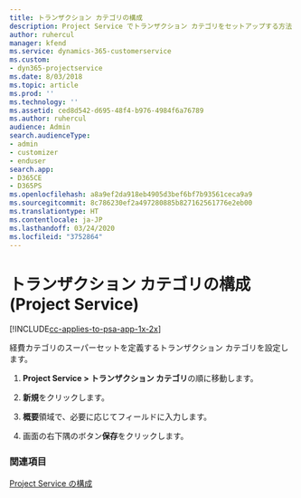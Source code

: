 ```yaml
---
title: トランザクション カテゴリの構成
description: Project Service でトランザクション カテゴリをセットアップする方法
author: ruhercul
manager: kfend
ms.service: dynamics-365-customerservice
ms.custom:
- dyn365-projectservice
ms.date: 8/03/2018
ms.topic: article
ms.prod: ''
ms.technology: ''
ms.assetid: ced8d542-d695-48f4-b976-4984f6a76789
ms.author: ruhercul
audience: Admin
search.audienceType:
- admin
- customizer
- enduser
search.app:
- D365CE
- D365PS
ms.openlocfilehash: a8a9ef2da918eb4905d3bef6bf7b93561ceca9a9
ms.sourcegitcommit: 8c786230ef2a497280885b827162561776e2eb00
ms.translationtype: HT
ms.contentlocale: ja-JP
ms.lasthandoff: 03/24/2020
ms.locfileid: "3752864"
---
```

# <a name="configure-transaction-categories-project-service"></a>トランザクション カテゴリの構成 (Project Service)

[!INCLUDE[cc-applies-to-psa-app-1x-2x](../includes/cc-applies-to-psa-app-1x-2x.md)]

経費カテゴリのスーパーセットを定義するトランザクション カテゴリを設定します。  
  
1.  **Project Service > トランザクション カテゴリ**の順に移動します。  
  
2.  **新規**をクリックします。  
  
3.  **概要**領域で、必要に応じてフィールドに入力します。  
  
4.  画面の右下隅のボタン**保存**をクリックします。  
  
### <a name="see-also"></a>関連項目  
 [Project Service の構成](../project-service/configure.md)
